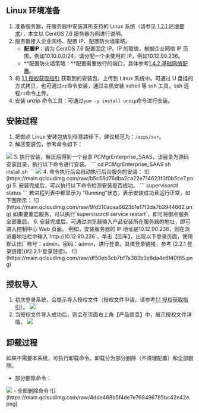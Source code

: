 
## Linux 环境准备
1. 准备服务器，在服务器中安装其所支持的 Linux 系统（请参见 [1.2.1 环境要求](#1.2.1-环境要求)），本文以 CentOS 7.6 服务器为例进行说明。
2. 服务器接入企业网络、配置 IP、配置防火墙策略。
	-  **配置IP**：请为 CentOS 7.6 配置固定 IP。IP 的取值，根据企业网络 IP 范围，例如10.10.0.0/24，请分配一个未使用的 IP，例如10.12.90.236。
	-  **配置防火墙策略：**配置需要放行的端口，具体参考[1.4.2 基础网络配置](#1.4.2-基础网络配置)。
3. 将 [1.1 授权获取指引](#1.1-授权获取指引) 获取到的安装包，上传到 Linux 系统中。可通过 U 盘挂的方式拷贝，也可通过`rz`命令安装，通过主机安装 xshell 等 ssh 工具，ssh 远程`rz`命令上传。
4. 安装 unzip 命令工具：可通过`yum -y install unzip`命令进行安装。

## 安装过程
1. 把御点 Linux 安装包放到任意路径下，建议规范为：`/apps/svr`。
2. 解压安装包，参考命令如下：
 <img src="https://main.qcloudimg.com/raw/2c8483fe1ec3bf939276d71609a59fa4.png" />
3. 执行安装，解压后得到一个目录 PCMgrEnterprise_SAAS，该目录为源码安装目录，执行以下命令进行安装。
```
cd PCMgrEnterprise_SAAS
 sh install.sh
```
<img src="https://main.qcloudimg.com/raw/9b5ab2fd0387c8fbda368f47dc29ef0c.png" />
4. 命令执行后会自动执行后台服务的安装：
![](https://main.qcloudimg.com/raw/b5c58d76dba2ca22e714623f3f0b5ce7.png)
5. 安装完成后，可以执行以下命令检测安装是否成功。
```
supervisorctl status
```
若进程列表中都显示为 “Running”状态，表示安装成功且运行正常，如下图所示：
 ![](https://main.qcloudimg.com/raw/9fd310acea6623b1e17f3da7b3944662.png)
 如果要重启服务，可以执行`supervisorctl service restart`，即可将御点服务全部重启。
6. 安装完成后，可通过浏览器输入产品安装所在服务器的地址，即可进入控制中心 Web 页面。
例如，安装服务器的 IP 地址是10.12.90.236，则在浏览器地址栏中输入`http://10.12.90.236`，单击【回车】，出现以下登录页面，使用默认出厂帐号：admin，密码：admin，进行登录。具体登录链接，参考 [2.2.1 登录链接](#2.2.1-登录链接)。
![](https://main.qcloudimg.com/raw/df50eb3cb7bf7a383b3e8da4e6f40f65.png)

## 授权导入
1. 初次登录系统，会提示导入授权文件（授权文件申请，请参考[1.1 授权获取指引](#1.1-授权获取指引)）。
![](https://main.qcloudimg.com/raw/8d01ead486b3d0abd8a28868834132d6.png)
2. 当授权文件导入成功后，则会在页面右上角【产品信息】中，展示授权文件详情。
![](https://main.qcloudimg.com/raw/ac5d5772bfad2af141402cbbbc6ee2f1.png)

## 卸载过程

如果不需要本系统，可执行卸载命令。卸载分为部分删除（不清理配置）和全部删除。
  - 部分删除命令：
<img src="https://main.qcloudimg.com/raw/1160d3a54a416f8fa2c9607aa7a960f5.png"  />
  - 全部删除命令
  ![](https://main.qcloudimg.com/raw/4dde468b5f4de7e768496785bc42e42e.png)
